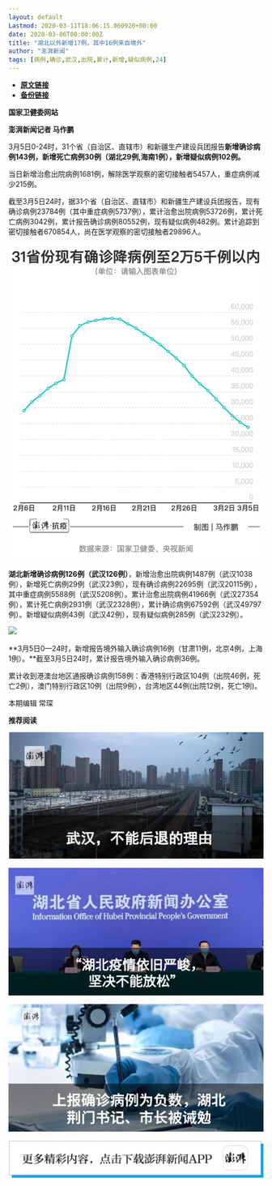 ```yaml
---
layout: default
Lastmod: 2020-03-11T18:06:15.060920+00:00
date: 2020-03-06T00:00:00Z
title: "湖北以外新增17例，其中16例来自境外"
author: "澎湃新闻"
tags: [病例,确诊,武汉,出院,累计,新增,疑似病例,24]
---
```


* [**原文链接**](https://mp.weixin.qq.com/s/m1fsVJm83svZVZtTEgq7dQ)
* [**备份链接**](http://archive.today/Dgr66)


**国家卫健委网站**

**澎湃新闻记者 马作鹏**

  

3月5日0-24时，31个省（自治区、直辖市）和新疆生产建设兵团报告**新增确诊病例143例，新增死亡病例30例（湖北29例,海南1例），新增疑似病例102例。**

  
当日新增治愈出院病例1681例，解除医学观察的密切接触者5457人，重症病例减少215例。

  
截至3月5日24时，据31个省（自治区、直辖市）和新疆生产建设兵团报告，现有确诊病例23784例（其中重症病例5737例），累计治愈出院病例53726例，累计死亡病例3042例，累计报告确诊病例80552例，现有疑似病例482例。累计追踪到密切接触者670854人，尚在医学观察的密切接触者29896人。

  

![](/images/post/3a577e3506ef1adf7a6fd6629bd30f3e.jpg)

  
**湖北新增确诊病例126例（武汉126例）**，新增治愈出院病例1487例（武汉1038例），新增死亡病例29例（武汉23例），现有确诊病例22695例（武汉20115例），其中重症病例5588例（武汉5208例）。累计治愈出院病例41966例（武汉27354例），累计死亡病例2931例（武汉2328例），累计确诊病例67592例（武汉49797例）。新增疑似病例43例（武汉42例），现有疑似病例285例（武汉232例）。

  

![](/images/post/0fa8fb8793f421ef6fd9c7a4425c1c29.jpg)

  
**3月5日0—24时，新增报告境外输入确诊病例16例（甘肃11例，北京4例，上海1例）。**截至3月5日24时，累计报告境外输入确诊病例36例。

  
累计收到港澳台地区通报确诊病例158例：香港特别行政区104例（出院46例，死亡2例），澳门特别行政区10例（出院9例），台湾地区44例(出院12例，死亡1例)。

  

  

本期编辑 常琛  

  

**推荐阅读**

[![](/images/post/e6eeace50a3d6097c02d3028dccb82ec.jpg)](http://mp.weixin.qq.com/s?__biz=MjM5MzI5NTU3MQ==&mid=2651596826&idx=1&sn=05ce9cbb2eee59970eea12fc1f33fe9c&chksm=bd61b5a68a163cb0946884a65b74b2cc2cfac157ce6ab47d6224aad1b1f07cc1a59aece3ea8c&scene=21#wechat_redirect)

[![](/images/post/ca5e19311bd13de311a7bd93f8eba2a6.jpg)](http://mp.weixin.qq.com/s?__biz=MjM5MzI5NTU3MQ==&mid=2651595860&idx=1&sn=6ba0af6bd94c0e122c5136345e632e6a&chksm=bd61b9e88a1630fe7de2b6aaa4f1dd87bd77da795dbe23ce66c455460b4742d951812a8fad76&scene=21#wechat_redirect)

[![](/images/post/41c1a078bd0a6b5fd4f62312d9437991.jpg)](http://mp.weixin.qq.com/s?__biz=MjM5MzI5NTU3MQ==&mid=2651592656&idx=2&sn=0ebb59d9b64ac5e4409cf19c094284e7&chksm=bd618a6c8a16037a8f75a9010d101e7d7bf1d92b9e28e46719dfb3ea14d5e1788c3c3e8619d4&scene=21#wechat_redirect)

[![](/images/post/faa036129172f4ba4cb775ad946d1eff.jpg)](https://a.app.qq.com/o/simple.jsp?pkgname=com.wondertek.paper)

